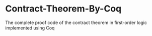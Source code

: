 # Contract-Theorem-By-Coq
The complete proof code of the contract theorem in first-order logic implemented using Coq
